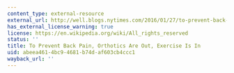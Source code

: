 ```yaml
---
content_type: external-resource
external_url: http://well.blogs.nytimes.com/2016/01/27/to-prevent-back-pain-orthotics-are-out-exercise-is-in/
has_external_license_warning: true
license: https://en.wikipedia.org/wiki/All_rights_reserved
status: ''
title: To Prevent Back Pain, Orthotics Are Out, Exercise Is In
uid: abeea461-4bc9-4681-b74d-af603cb4ccc1
wayback_url: ''
---
```

